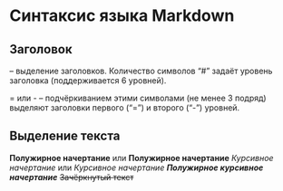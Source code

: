 # Синтаксис языка Markdown 

## Заголовок
 – выделение заголовков. Количество символов “#” задаёт уровень заголовка  (поддерживается 6 уровней).

= или - – подчёркиванием этими символами (не менее 3 подряд) выделяют заголовки  первого (“=”) и второго (“-”) уровней.

## Выделение текста

**Полужирное начертание** или __Полужирное начертание__
*Курсивное начертание* или _Курсивное начертание_
***Полужирное курсивное начертание***
~~Зачёркнутый текст~~

